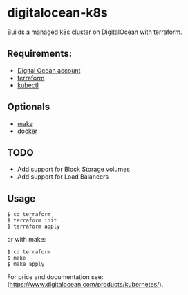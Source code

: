 # digitalocean-k8s
Builds a managed k8s cluster on DigitalOcean with terraform.

## Requirements:
* [Digital Ocean account](https://cloud.digitalocean.com/login) 
* [terraform](https://www.terraform.io/)
* [kubectl](https://kubernetes.io/docs/tasks/tools/install-kubectl/#install-kubectl)

## Optionals
* [make](https://www.gnu.org/software/make/)
* [docker](https://docs.docker.com/)


## TODO
- Add support for Block Storage volumes
- Add support for Load Balancers


## Usage
```shell
$ cd terraform
$ terraform init
$ terraform apply
```

or with make:
``` shell
$ cd terraform
$ make
$ make apply
```

For price and documentation see:
(https://www.digitalocean.com/products/kubernetes/).
